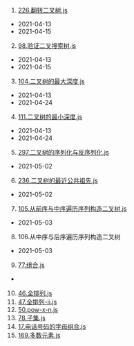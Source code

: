 1. [226.翻转二叉树.js](./code2/226.翻转二叉树.js)

- 2021-04-13
- 2021-04-15


2. [98.验证二叉搜索树.js](./code2/98.验证二叉搜索树.js)

- 2021-04-13
- 2021-04-15

3. [104.二叉树的最大深度.js](./code2/104.二叉树的最大深度.js)

- 2021-04-13
- 2021-04-24

4. [111.二叉树的最小深度.js](./code2/111.二叉树的最小深度.js)

- 2021-04-13
- 2021-04-24

5. [297.二叉树的序列化与反序列化.js](./code2/297.二叉树的序列化与反序列化.js)
- 2021-05-02

6. [236.二叉树的最近公共祖先.js](./code2/236.二叉树的最近公共祖先.js)
- 2021-05-02
7. [105.从前序与中序遍历序列构造二叉树.js](./code2/105.从前序与中序遍历序列构造二叉树.js)
- 2021-05-03
8. 106.从中序与后序遍历序列构造二叉树
- 2021-05-03
9. [77.组合.js](./code2/77.组合.js)
- 
10. [46.全排列.js](./code2/46.全排列.js)
11. [47.全排列-ii.js](./code2/47.全排列-ii.js)
12. [50.pow-x-n.js](./code2/50.pow-x-n.js)
13. [78.子集.js](./code2/78.子集.js)
14. [17.电话号码的字母组合.js](./code2/17.电话号码的字母组合.js)
15. [169.多数元素.js](./code2/169.多数元素.js)